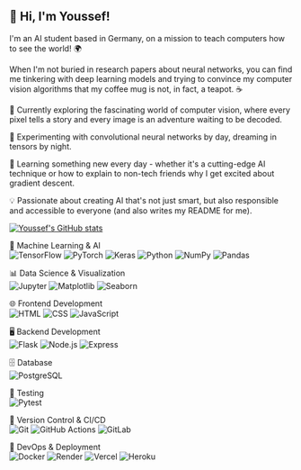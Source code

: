 ## 👋 Hi, I'm Youssef!
I'm an AI student based in Germany, on a mission to teach computers how to see the world! 🌍

When I'm not buried in research papers about neural networks, you can find me tinkering with deep learning models and trying to convince my computer vision algorithms that my coffee mug is not, in fact, a teapot. ☕

🔭 Currently exploring the fascinating world of computer vision, where every pixel tells a story and every image is an adventure waiting to be decoded.

🧪 Experimenting with convolutional neural networks by day, dreaming in tensors by night.

🌱 Learning something new every day - whether it's a cutting-edge AI technique or how to explain to non-tech friends why I get excited about gradient descent.

💡 Passionate about creating AI that's not just smart, but also responsible and accessible to everyone (and also writes my README for me).

[![Youssef's GitHub stats](https://github-readme-stats.vercel.app/api?username=blanconaldo)](https://github.com/blanconaldo/github-readme-stats)

🧠 Machine Learning & AI  
![TensorFlow](https://img.shields.io/badge/TensorFlow-FF6F00?style=for-the-badge&logo=tensorflow&logoColor=white)
![PyTorch](https://img.shields.io/badge/PyTorch-EE4C2C?style=for-the-badge&logo=pytorch&logoColor=white)
![Keras](https://img.shields.io/badge/Keras-D00000?style=for-the-badge&logo=keras&logoColor=white)
![Python](https://img.shields.io/badge/Python-3776AB?style=for-the-badge&logo=python&logoColor=white)
![NumPy](https://img.shields.io/badge/NumPy-013243?style=for-the-badge&logo=numpy&logoColor=white)
![Pandas](https://img.shields.io/badge/Pandas-150458?style=for-the-badge&logo=pandas&logoColor=white)

📊 Data Science & Visualization  
![Jupyter](https://img.shields.io/badge/Jupyter-F37626?style=for-the-badge&logo=jupyter&logoColor=white)
![Matplotlib](https://img.shields.io/badge/Matplotlib-11557c?style=for-the-badge&logo=matplotlib&logoColor=white)
![Seaborn](https://img.shields.io/badge/Seaborn-3776AB?style=for-the-badge&logo=python&logoColor=white)

🌐 Frontend Development  
![HTML](https://img.shields.io/badge/HTML5-E34F26?style=for-the-badge&logo=html5&logoColor=white)
![CSS](https://img.shields.io/badge/CSS3-1572B6?style=for-the-badge&logo=css3&logoColor=white)
![JavaScript](https://img.shields.io/badge/JavaScript-F7DF1E?style=for-the-badge&logo=javascript&logoColor=black)

🖥️ Backend Development  
![Flask](https://img.shields.io/badge/Flask-000000?style=for-the-badge&logo=flask&logoColor=white)
![Node.js](https://img.shields.io/badge/Node.js-339933?style=for-the-badge&logo=nodedotjs&logoColor=white)
![Express](https://img.shields.io/badge/Express-000000?style=for-the-badge&logo=express&logoColor=white)

🗄️ Database  
![PostgreSQL](https://img.shields.io/badge/PostgreSQL-316192?style=for-the-badge&logo=postgresql&logoColor=white)

🧪 Testing  
![Pytest](https://img.shields.io/badge/Pytest-0A9EDC?style=for-the-badge&logo=pytest&logoColor=white)

🔄 Version Control & CI/CD  
![Git](https://img.shields.io/badge/Git-F05032?style=for-the-badge&logo=git&logoColor=white)
![GitHub Actions](https://img.shields.io/badge/GitHub_Actions-2088FF?style=for-the-badge&logo=github-actions&logoColor=white)
![GitLab](https://img.shields.io/badge/GitLab-FCA121?style=for-the-badge&logo=gitlab&logoColor=white)

🐳 DevOps & Deployment  
![Docker](https://img.shields.io/badge/Docker-2496ED?style=for-the-badge&logo=docker&logoColor=white)
![Render](https://img.shields.io/badge/Render-46E3B7?style=for-the-badge&logo=render&logoColor=black)
![Vercel](https://img.shields.io/badge/Vercel-000000?style=for-the-badge&logo=vercel&logoColor=white)
![Heroku](https://img.shields.io/badge/Heroku-430098?style=for-the-badge&logo=heroku&logoColor=white)

<!--
**blanconaldo/blanconaldo** is a ✨ _special_ ✨ repository because its `README.md` (this file) appears on your GitHub profile.

Here are some ideas to get you started:

- 🔭 I’m currently working on ...
- 🌱 I’m currently learning ...
- 👯 I’m looking to collaborate on ...
- 🤔 I’m looking for help with ...
- 💬 Ask me about ...
- 📫 How to reach me: ...
- 😄 Pronouns: ...
- ⚡ Fun fact: ...
-->
